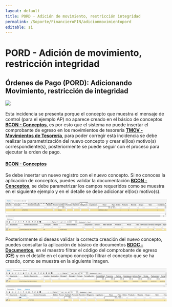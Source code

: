 ```yaml
---
layout: default
title: PORD - Adición de movimiento, restricción integridad
permalink: /Soporte/FinancieroFIN/adicionmovimientopord
editable: si
---
```



# PORD - Adición de movimiento, restricción integridad  

## Órdenes de Pago (PORD): Adicionando Movimiento, restricción de integridad

![](pord1.png)

Esta incidencia se presenta porque el concepto que muestra el mensaje de control (para el ejemplo AP) no aparece creado en el básico de conceptos [**BCON - Conceptos**](http://docs.oasiscom.com/Operacion/common/bsistema/bcon), es por esto que el sistema no puede insertar el comprobante de egreso en los movimientos de tesorería [**TMOV - Movimientos de Tesorería**](http://docs.oasiscom.com/Operacion/erp/tesoreria/tmovimient/tmov), para poder corregir está incidencia se debe realizar la parametrización del nuevo concepto y crear el(los) motivo(s) correspondiente(s), posteriormente se puede seguir con el proceso para ejecutar la orden de pago.  


#### [**BCON - Conceptos**](http://docs.oasiscom.com/Operacion/common/bsistema/bcon)

Se debe insertar un nuevo registro con el nuevo concepto. Si no conoces la aplicación de conceptos, puedes validar la documentación  [**BCON - Conceptos**](http://docs.oasiscom.com/Operacion/common/bsistema/bcon), se debe parametrizar los campos requeridos como se muestra en el siguiente ejemplo y en el detalle se debe adicionar el(los) motivo(s).  

![](bcon.png)  

Posteriormente si deseas validar la correcta creación del nuevo concepto, puedes consultar la aplicación de básico de documentos [**BDOC - Documentos**](http://docs.oasiscom.com/Operacion/common/bsistema/bdoc), en el maestro filtrar el código del comprobante de egreso (**CE**) y en el detalle en el campo concepto filtrar el concepto que se ha creado, como se muestra en la siguiente imagen.  

![](bdoc.png)




